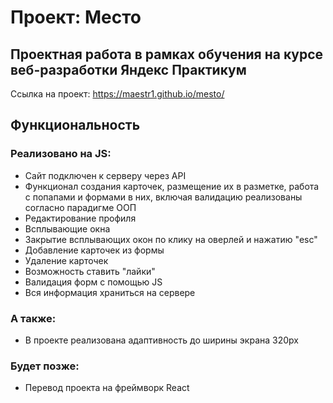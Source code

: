 # Проект: Место

## Проектная работа в рамках обучения на курсе веб-разработки Яндекс Практикум

Ссылка на проект:
<https://maestr1.github.io/mesto/>

## Функциональность

### Реализовано на JS:

* Сайт подключен к серверу через API
* Функционал создания карточек, размещение их в разметке, работа с попапами и формами в них, включая валидацию реализованы согласно парадигме ООП
* Редактирование профиля
* Всплывающие окна
* Закрытие всплывающих окон по клику на оверлей и нажатию "esc"
* Добавление карточек из формы
* Удаление карточек
* Возможность ставить "лайки"
* Валидация форм с помощью JS
* Вся информация храниться на сервере

### А также:

* В проекте реализована адаптивность до ширины экрана 320px

### Будет позже:
* Перевод проекта на фреймворк React

